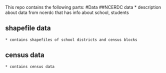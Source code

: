 This repo contains the following parts:
#Data
##NCERDC data
	* description about data from ncerdc that has info about school, students
## shapefile data
	* contains shapefiles of school districts and census blocks
## census data
	* contains census data

	
